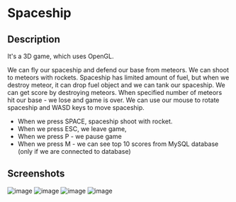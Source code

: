 # Spaceship

## Description

It's a 3D game, which uses OpenGL.

We can fly our spaceship and defend our base from meteors. We can shoot to meteors with rockets.
Spaceship has limited amount of fuel, but when we destroy meteor, it can drop fuel object and we can tank our spaceship.
We can get score by destroying meteors.
When specified number of meteors hit our base - we lose and game is over.
We can use our mouse to rotate spaceship and WASD keys to move spaceship.

- When we press SPACE, spaceship shoot with rocket.
- When we press ESC, we leave game,
- When we press P - we pause game
- When we press M - we can see top 10 scores from MySQL database (only if we are connected to database)

## Screenshots
![image](https://user-images.githubusercontent.com/107147109/186295857-3c6a6ddf-d5fe-4e01-a26d-a578ae2776be.png)
![image](https://user-images.githubusercontent.com/107147109/186295887-cd4f37a7-aa86-4b5b-b768-76eae830cbe0.png)
![image](https://user-images.githubusercontent.com/107147109/186295900-e1a48206-ad17-4791-946d-9e05f82da44a.png)
![image](https://user-images.githubusercontent.com/107147109/189580819-1460672d-4d06-4de4-9c0b-78ccf8273142.png)
